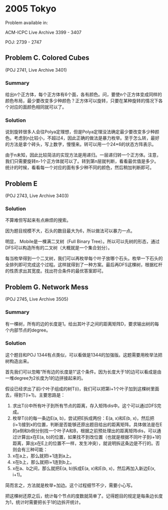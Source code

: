# 2005 Tokyo
Problem available in:

ACM-ICPC Live Archive 3399 - 3407

POJ: 2739 - 2747

## Problem C. Colored Cubes
(POJ 2741, Live Archive 3401)
### Summary

给出n个正方体，每个正方体有6个面，各有颜色。问，要使n个正方体变成同样的颜色布局，最少要改变多少种颜色？正方体可以旋转，只要在某种旋转的情况下各个对应的面颜色相同就可以了。
### Solution

说到旋转很多人会往Polya定理想，但是Polya定理没法确定最少要改变多少种颜色。考虑到n比较小，不超过4，因此正确的做法是暴力枚举。至于怎么转，最好的方法是拿个砖头，写上数字，慢慢来。转可以用一个24*6的状态方阵表示。

由于n未知，因此比较简洁的实现方法是用递归。一层递归转一个正方体。注意，我们只需要旋转n-1个正方体就可以了。转到第n层就判断，看看最优值是多少。统计的时候，看看每一个对应的面有多少种不同的颜色，然后稍加判断即可。

## Problem E
(POJ 2743, Live Archive 3403)
### Solution
不算难但写起来有点麻烦的搜索。

因为题目规模不大，石头的数目最大为6，所以做法可以暴力一点。

明显， Mobile是一棵满二叉树（Full Binary Tree）。所以可以先树的形态，通过DFS可以构造所有的二叉树（大概就是一个集合划分）。

每当枚举得到一个二叉树，我们可以再枚举每个叶子放哪个石头。枚举一下石头的全排列即可完成这个过程。这样就得到了一种方案。最后再DFS这棵树，根据杠杆的性质求出其宽度。找出符合条件的最优答案即可。


## Problem G. Network Mess
(POJ 2745, Live Archive 3505)
### Summary
有一棵树，所有的边的长度是1。给出其叶子之间的距离矩阵D，要求输出树的每个内部节点的degree。

### Solution
这个题目和POJ 1344有点类似，可以看做是1344的加强版。这题需要用枚举法把树构造出来。

首先我们可以忽略“所有边的长度是1”这个条件。因为长度大于1的边可以看成是由一堆degree为2长度为1的边拼接起来的。

假设已经求出了前i个叶子组成的树T(i)，我们可以把第i+1个叶子加到这棵树里面去，得到T(i+1)。主要思路是：

1. 求出T(i)中所有叶子到所有节点的距离，存入矩阵dis中。这个可以通过DFS完成。
2. 枚举T(i)的每一条边E(a, b)，尝试把E拆成两份：E(a, x)和E(b, x)，然后把(i+1)接到x的位置，判断是否能够还原出题目给出的距离矩阵。具体做法是在E的a侧和b侧分别找一个叶子A和B，根据之前预处理出的距离矩阵dis，可以通过计算出x在E(a, b)的位置，如果找不到改位置（也就是根据不同叶子到i+1的距离，算出x在E上的位置不一样，发生冲突），就说明拆这条边是不行的。否则会有三种可能：
  1. x在a上，那么就把i+1连到a上。
  2. x在b上，那么就把i+1连到b上。
  3. x在a、b之间，那么就把E(a, b)拆成E(a, x)和E(b, x)，然后再加入新边E(x, i+1)。

简而言之，方法就是枚举+加边。这个过程细节不少，需要小心写。

把这棵树还原之后，统计每个节点的度数就简单了。记得题目的规定是每条边长度为1，统计时需要把长于1的边拆开统计。

